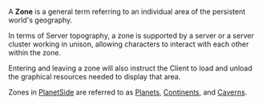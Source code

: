 A **Zone** is a general term referring to an individual area of the persistent
world's geography.

In terms of Server topography, a zone is supported by a server or a
server cluster working in unison, allowing characters to interact with each
other within the zone.

Entering and leaving a zone will also instruct the Client to load
and unload the graphical resources needed to display that area.

Zones in [PlanetSide](../etc/PlanetSide.md) are referred to as
[Planets](../locations/Planet.md), [Continents](../locations/Continent.md), and
[Caverns](../locations/Caverns.md).


